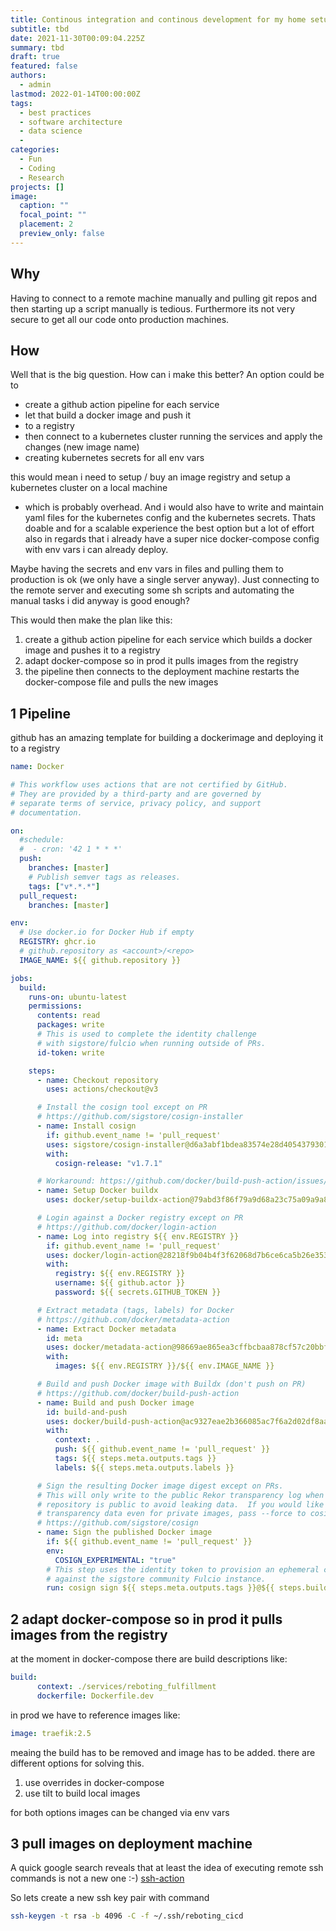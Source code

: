 ```yaml
---
title: Continous integration and continous development for my home setup
subtitle: tbd
date: 2021-11-30T00:09:04.225Z
summary: tbd
draft: true
featured: false
authors:
  - admin
lastmod: 2022-01-14T00:00:00Z
tags:
  - best practices
  - software architecture
  - data science
  - 
categories:
  - Fun
  - Coding
  - Research
projects: []
image:
  caption: ""
  focal_point: ""
  placement: 2
  preview_only: false
---
```


## Why
Having to connect to a remote machine manually and pulling git repos and then starting up 
a script manually is tedious. Furthermore its not very secure to get all our code onto production machines.

## How
Well that is the big question. How can i make this better?
An option could be to 
- create a github action pipeline for each service 
- let that build a docker image and push it 
- to a registry
- then connect to a kubernetes cluster running the services and apply the changes (new image name)
- creating kubernetes secrets for all env vars

this would mean i need to setup / buy an image registry and setup a kubernetes cluster on a local machine
- which is probably overhead. And i would also have to write and maintain yaml files for the kubernetes config and the kubernetes secrets.
Thats doable and for a scalable experience the best option but a lot of effort also in regards that 
i already have a super nice docker-compose config with env vars i can already deploy.

Maybe having the secrets and env vars in files and pulling them to production is ok (we only have a single server anyway).
Just connecting to the remote server and executing some sh scripts and automating the manual tasks i did anyway is good enough?

This would then make the plan like this:
1. create a github action pipeline for each service which builds a docker image and pushes it to a registry
2. adapt docker-compose so in prod it pulls images from the registry
3. the pipeline then connects to the deployment machine restarts the docker-compose file and pulls the new images

## 1 Pipeline
github has an amazing template for building a dockerimage and deploying it to a registry
```yaml
name: Docker

# This workflow uses actions that are not certified by GitHub.
# They are provided by a third-party and are governed by
# separate terms of service, privacy policy, and support
# documentation.

on:
  #schedule:
  #  - cron: '42 1 * * *'
  push:
    branches: [master]
    # Publish semver tags as releases.
    tags: ["v*.*.*"]
  pull_request:
    branches: [master]

env:
  # Use docker.io for Docker Hub if empty
  REGISTRY: ghcr.io
  # github.repository as <account>/<repo>
  IMAGE_NAME: ${{ github.repository }}

jobs:
  build:
    runs-on: ubuntu-latest
    permissions:
      contents: read
      packages: write
      # This is used to complete the identity challenge
      # with sigstore/fulcio when running outside of PRs.
      id-token: write

    steps:
      - name: Checkout repository
        uses: actions/checkout@v3

      # Install the cosign tool except on PR
      # https://github.com/sigstore/cosign-installer
      - name: Install cosign
        if: github.event_name != 'pull_request'
        uses: sigstore/cosign-installer@d6a3abf1bdea83574e28d40543793018b6035605
        with:
          cosign-release: "v1.7.1"

      # Workaround: https://github.com/docker/build-push-action/issues/461
      - name: Setup Docker buildx
        uses: docker/setup-buildx-action@79abd3f86f79a9d68a23c75a09a9a85889262adf

      # Login against a Docker registry except on PR
      # https://github.com/docker/login-action
      - name: Log into registry ${{ env.REGISTRY }}
        if: github.event_name != 'pull_request'
        uses: docker/login-action@28218f9b04b4f3f62068d7b6ce6ca5b26e35336c
        with:
          registry: ${{ env.REGISTRY }}
          username: ${{ github.actor }}
          password: ${{ secrets.GITHUB_TOKEN }}

      # Extract metadata (tags, labels) for Docker
      # https://github.com/docker/metadata-action
      - name: Extract Docker metadata
        id: meta
        uses: docker/metadata-action@98669ae865ea3cffbcbaa878cf57c20bbf1c6c38
        with:
          images: ${{ env.REGISTRY }}/${{ env.IMAGE_NAME }}

      # Build and push Docker image with Buildx (don't push on PR)
      # https://github.com/docker/build-push-action
      - name: Build and push Docker image
        id: build-and-push
        uses: docker/build-push-action@ac9327eae2b366085ac7f6a2d02df8aa8ead720a
        with:
          context: .
          push: ${{ github.event_name != 'pull_request' }}
          tags: ${{ steps.meta.outputs.tags }}
          labels: ${{ steps.meta.outputs.labels }}

      # Sign the resulting Docker image digest except on PRs.
      # This will only write to the public Rekor transparency log when the Docker
      # repository is public to avoid leaking data.  If you would like to publish
      # transparency data even for private images, pass --force to cosign below.
      # https://github.com/sigstore/cosign
      - name: Sign the published Docker image
        if: ${{ github.event_name != 'pull_request' }}
        env:
          COSIGN_EXPERIMENTAL: "true"
        # This step uses the identity token to provision an ephemeral certificate
        # against the sigstore community Fulcio instance.
        run: cosign sign ${{ steps.meta.outputs.tags }}@${{ steps.build-and-push.outputs.digest }}

```
## 2 adapt docker-compose so in prod it pulls images from the registry
at the moment in docker-compose there are build descriptions like:
```yaml
build:
      context: ./services/reboting_fulfillment
      dockerfile: Dockerfile.dev
```
in prod we have to reference images like:
```yaml
image: traefik:2.5
```
meaing the build has to be removed and image has to be added.
there are different options for solving this.
1. use overrides in docker-compose
2. use tilt to build local images

for both options images can be changed via env vars



## 3 pull images on deployment machine


A quick google search reveals that at least the idea of executing remote ssh commands is not a new one :-) 
[ssh-action](https://github.com/appleboy/ssh-action)

So lets create a new ssh key pair with command 
```bash
ssh-keygen -t rsa -b 4096 -C -f ~/.ssh/reboting_cicd
```